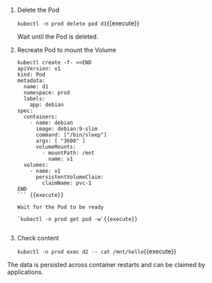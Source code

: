 1. Delete the Pod

    `kubectl -n prod delete pod d1`{{execute}}

    Wait until the Pod is deleted.

1. Recreate Pod to mount the Volume

    ```
    kubectl create -f- <<END
    apiVersion: v1
    kind: Pod
    metadata:
      name: d1
      namespace: prod
      labels:
        app: debian
    spec:
      containers:
        - name: debian
          image: debian:9-slim
          command: ["/bin/sleep"]
          args: [ "3600" ]
          volumeMounts:
            - mountPath: /mnt
              name: v1
      volumes:
        - name: v1
          persistentVolumeClaim:
            claimName: pvc-1
    END
    ``` {{execute}}

    Wait for the Pod to be ready

    `kubectl -n prod get pod -w`{{execute}}


1. Check content

    `kubectl -n prod exec d2 -- cat /mnt/hello`{{execute}}

The data is persisted across container restarts and can be claimed by
applications.
